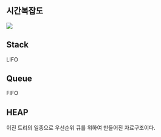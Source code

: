 ## 시간복잡도
![](https://gmlwjd9405.github.io/images/data-structure-heap/data-structure-heap-priorityqueue.png)

## Stack
LIFO

## Queue
FIFO

## HEAP
이진 트리의 일종으로 우선순위 큐를 위하여 만들어진 자료구조이다.
